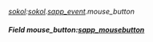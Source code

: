 _[sokol](../../modules/sokol/sokol-module.md):[sokol](../../modules/sokol/sokol-module.md).[sapp\_event](../../modules/sokol/sokol-sapp_event.md).mouse\_button_
##### Field mouse\_button:[sapp_mousebutton](../../modules/sokol/sokol-sapp_mousebutton.md)

